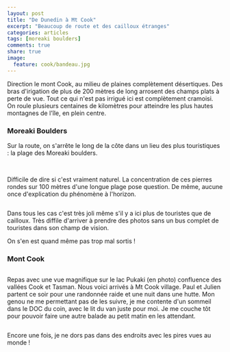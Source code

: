 ```yaml
---
layout: post
title: "De Dunedin à Mt Cook"
excerpt: "Beaucoup de route et des cailloux étranges"
categories: articles
tags: [moreaki boulders]
comments: true
share: true
image:
  feature: cook/bandeau.jpg
---
```


Direction le mont Cook, au milieu de plaines complètement désertiques. Des bras d'irigation de plus de 200 mètres de long arrosent des champs plats à perte de vue. Tout ce qui n'est pas irrigué ici est complètement cramoisi. On roule plusieurs centaines de kilomètres pour atteindre les plus hautes montagnes de l'île, en plein centre.

### Moreaki Boulders

Sur la route, on s'arrête le long de la côte dans un lieu des plus touristiques : la plage des Moreaki boulders.

<figure class="half">
	<a href="{{site.url}}/images/cook/P1010421.JPG"><img src="{{site.url}}/images/cook/P1010421.JPG" alt=""></a>
	<a href="{{site.url}}/images/cook/P1010425.JPG"><img src="{{site.url}}/images/cook/P1010425.JPG" alt=""></a>
</figure>

Difficile de dire si c'est vraiment naturel. La concentration de ces pierres rondes sur 100 mètres d'une longue plage pose question.
De même, aucune once d'explication du phénomène à l'horizon.

<figure>
	<a href="{{site.url}}/images/cook/P1010433.JPG"><img src="{{site.url}}/images/cook/P1010433.JPG" alt=""></a>
</figure>

Dans tous les cas c'est très joli même s'il y a ici plus de touristes que de cailloux. Très diffile d'arriver à prendre des photos sans un bus complet de touristes dans son champ de vision.

On s'en est quand même pas trop mal sortis !

### Mont Cook

<figure>
	<a href="{{site.url}}/images/cook/P1010435.JPG"><img src="{{site.url}}/images/cook/P1010435.JPG" alt=""></a>
</figure>

Repas avec une vue magnifique sur le lac Pukaki (en photo) confluence des vallées Cook et Tasman. Nous voici arrivés à Mt Cook village. Paul et Julien partent ce soir pour une randonnée raide et une nuit dans une hutte. Mon genou ne me permettant pas de les suivre, je me contente d'un sommeil dans le DOC du coin, avec le lit du van juste pour moi.
Je me couche tôt pour pouvoir faire une autre balade au petit matin en les attendant.

<figure>
	<a href="{{site.url}}/images/cook/P1010437.JPG"><img src="{{site.url}}/images/cook/P1010437.JPG" alt=""></a>
</figure>

Encore une fois, je ne dors pas dans des endroits avec les pires vues au monde !
